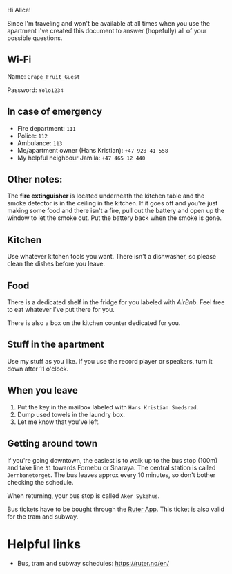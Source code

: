 Hi Alice! 

Since I'm traveling and won't be available at all times when you use the apartment I've created this document to answer (hopefully) all of your possible questions. 

## Wi-Fi
Name: `Grape_Fruit_Guest`

Password: `Yolo1234`

## In case of emergency
- Fire department: `111`
- Police: `112`
- Ambulance: `113`
- Me/apartment owner (Hans Kristian): `+47 928 41 558`
- My helpful neighbour Jamila: `‭+47 465 12 440‬`

## Other notes: 
The **fire extinguisher** is located underneath the kitchen table and the smoke detector is in the ceiling in the kitchen. If it goes off and you're just making some food and there isn't a fire, pull out the battery and open up the window to let the smoke out. Put the battery back when the smoke is gone. 

## Kitchen
Use whatever kitchen tools you want. There isn't a dishwasher, so please clean the dishes before you leave. 

## Food
There is a dedicated shelf in the fridge for you labeled with *AirBnb*. Feel free to eat whatever I've put there for you. 

There is also a box on the kitchen counter dedicated for you. 

## Stuff in the apartment
Use my stuff as you like. If you use the record player or speakers, turn it down after 11 o'clock.

## When you leave
1. Put the key in the mailbox labeled with `Hans Kristian Smedsrød`.
2. Dump used towels in the laundry box.
3. Let me know that you've left.

## Getting around town
If you're going downtown, the easiest is to walk up to the bus stop (100m) and take line `31` towards Fornebu or Snarøya. The central station is called `Jernbanetorget`. The bus leaves approx every 10 minutes, so don't bother checking the schedule.

When returning, your bus stop is called `Aker Sykehus`.

Bus tickets have to be bought through the [Ruter App](https://ruter.no/en/buying-tickets/mobile-ticket-app/). This ticket is also valid for the tram and subway. 

# Helpful links
- Bus, tram and subway schedules: https://ruter.no/en/


